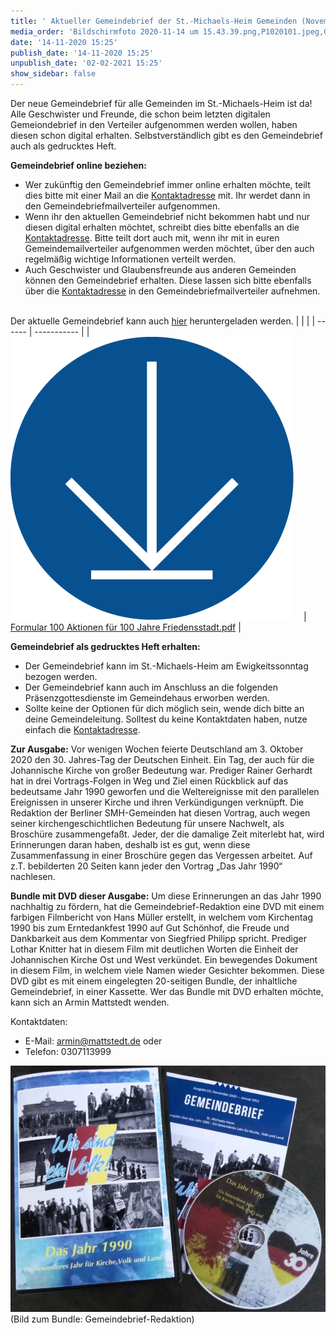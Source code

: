 ```yaml
---
title: ' Aktueller Gemeindebrief der St.-Michaels-Heim Gemeinden (November 2020)'
media_order: 'Bildschirmfoto 2020-11-14 um 15.43.39.png,P1020101.jpeg,Gemeindebrief 53_Digital.pdf,icon_herunterladen.png'
date: '14-11-2020 15:25'
publish_date: '14-11-2020 15:25'
unpublish_date: '02-02-2021 15:25'
show_sidebar: false
---
```


Der neue Gemeindebrief für alle Gemeinden im St.-Michaels-Heim ist da! Alle Geschwister und Freunde, die schon beim letzten digitalen Gemeiondebrief in den Verteiler aufgenommen werden wollen, haben diesen schon digital erhalten. Selbstverständlich gibt es den Gemeindebrief auch als gedrucktes Heft.

**Gemeindebrief online beziehen:**
* Wer zukünftig den Gemeindebrief immer online erhalten möchte, teilt dies bitte mit einer Mail an die [Kontaktadresse](https://smh-gemeinden.de/kontakt) mit. Ihr werdet dann in den Gemeindebriefmailverteiler aufgenommen.
* Wenn ihr den aktuellen Gemeindebrief nicht bekommen habt und nur diesen digital erhalten möchtet, schreibt dies bitte ebenfalls an die [Kontaktadresse](https://smh-gemeinden.de/kontakt). Bitte teilt dort auch mit, wenn ihr mit in euren Gemeindemailverteiler aufgenommen werden möchtet, über den auch regelmäßig wichtige Informationen verteilt werden.
* Auch Geschwister und Glaubensfreunde aus anderen Gemeinden können den Gemeindebrief erhalten. Diese lassen sich bitte ebenfalls über die [Kontaktadresse](https://smh-gemeinden.de/kontakt) in den Gemeindebriefmailverteiler aufnehmen.

<br>Der aktuelle Gemeindebrief kann auch [hier](Gemeindebrief%2053_Digital.pdf) heruntergeladen werden.
|  |  |
| ------ | ----------- |
| [![](icon_herunterladen.png?cropResize=100,100)](Gemeindebrief%2053_Digital.pdf)<font color="white">.     .</font> | [Formular 100 Aktionen für 100 Jahre Friedensstadt.pdf](Gemeindebrief%2053_Digital.pdf) |

**Gemeindebrief als gedrucktes Heft erhalten:**
* Der Gemeindebrief kann im St.-Michaels-Heim am Ewigkeitssonntag bezogen werden.
* Der Gemeindebrief kann auch im Anschluss an die folgenden Präsenzgottesdienste im Gemeindehaus erworben werden.
* Sollte keine der Optionen für dich möglich sein, wende dich bitte an deine Gemeindeleitung. Solltest du keine Kontaktdaten haben, nutze einfach die [Kontaktadresse](https://smh-gemeinden.de/kontakt).

**Zur Ausgabe:**
Vor wenigen Wochen feierte Deutschland am 3. Oktober 2020 den 30. Jahres-Tag der Deutschen Einheit. 
Ein Tag, der auch für die Johannische Kirche von großer Bedeutung war. Prediger Rainer Gerhardt
hat in drei Vortrags-Folgen in Weg und Ziel einen Rückblick auf das bedeutsame Jahr 1990 geworfen und
die Weltereignisse mit den parallelen Ereignissen in unserer Kirche und ihren Verkündigungen verknüpft. Die Redaktion der Berliner SMH-Gemeinden hat diesen Vortrag, auch wegen seiner kirchengeschichtlichen Bedeutung für unsere Nachwelt, als Broschüre zusammengefaßt. Jeder, der die damalige Zeit miterlebt hat, wird  Erinnerungen daran haben, deshalb ist es gut, wenn diese Zusammenfassung in einer Broschüre gegen das Vergessen arbeitet. Auf z.T. bebilderten 20 Seiten kann jeder den Vortrag „Das Jahr 1990“ nachlesen.

**Bundle mit DVD dieser Ausgabe:**
Um diese Erinnerungen an das Jahr 1990 nachhaltig zu fördern, hat die Gemeindebrief-Redaktion eine DVD mit einem farbigen Filmbericht von Hans Müller erstellt, in welchem vom Kirchentag 1990 bis zum Erntedankfest 1990 auf Gut Schönhof, die Freude und Dankbarkeit aus dem Kommentar von Siegfried Philipp spricht. Prediger Lothar Knitter hat in diesem Film mit deutlichen Worten die Einheit der Johannischen Kirche Ost und West verkündet. Ein bewegendes Dokument in diesem Film, in welchem viele Namen wieder Gesichter bekommen.
Diese DVD gibt es mit einem eingelegten 20-seitigen Bundle, der inhaltliche Gemeindebrief, in einer Kassette. Wer das Bundle mit DVD erhalten möchte, kann sich an Armin Mattstedt wenden.

Kontaktdaten:
* E-Mail: armin@mattstedt.de oder
* Telefon: 0307113999

![](P1020101.jpeg)
(Bild zum Bundle: Gemeindebrief-Redaktion)